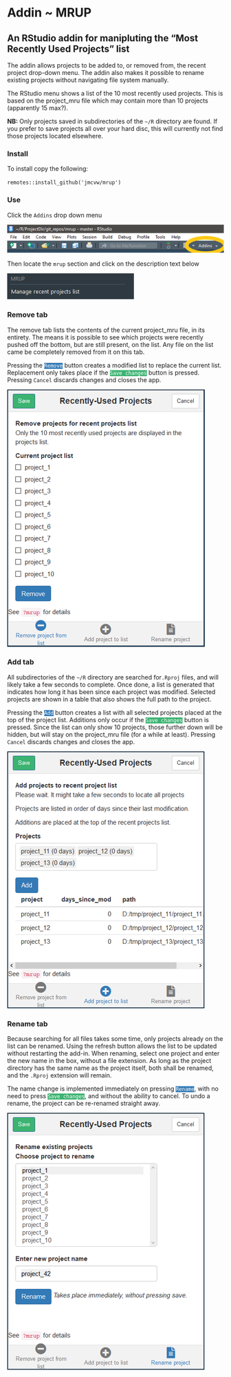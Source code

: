 Addin ~ MRUP
================

<!-- EDIT IN README.RMD -->

## An RStudio addin for manipluting the “Most Recently Used Projects” list

The addin allows projects to be added to, or removed from, the recent
project drop-down menu. The addin also makes it possible to rename
existing projects without navigating file system manually.

The RStudio menu shows a list of the 10 most recently used projects.
This is based on the project\_mru file which may contain more than 10
projects (apparently 15 max?).

**NB:** Only projects saved in subdirectories of the `~/R` directory are
found. If you prefer to save projects all over your hard disc, this will
currently not find those projects located elsewhere.

### Install

To install copy the following:

`remotes::install_github('jmcvw/mrup')`

### Use

Click the `Addins` drop down menu

![](images/addins_menu.PNG)

Then locate the `mrup` section and click on the description text below

![](images/mrup_menu.PNG)

### Remove tab

The remove tab lists the contents of the current project\_mru file, in
its entirety. The means it is possible to see which projects were
recently pushed off the bottom, but are still present, on the list. Any
file on the list came be completely removed from it on this tab.

Pressing the
<code style='background-color:#337ab7; color:white'>Remove</code> button
creates a modified list to replace the current list. Replacement only
takes place if the
<code style='background-color:#3cb371; color:white'>Save changes</code>
button is pressed. Pressing `Cancel` discards changes and closes the
app.

![](images/remove_projects.PNG)

### Add tab

All subdirectories of the `~/R` directory are searched for`.Rproj`
files, and will likely take a few seconds to complete. Once done, a list
is generated that indicates how long it has been since each project was
modified. Selected projects are shown in a table that also shows the
full path to the project.

Pressing the
<code style='background-color:#337ab7; color:white'>Add</code> button
creates a list with all selected projects placed at the top of the
project list. Additions only occur if the
<code style='background-color:#3cb371; color:white'>Save changes</code>
button is pressed. Since the list can only show 10 projects, those
further down will be hidden, but will stay on the project\_mru file (for
a while at least). Pressing `Cancel` discards changes and closes the
app.

![](images/add_projects.PNG)

### Rename tab

Because searching for all files takes some time, only projects already
on the list can be renamed. Using the refresh button allows the list to
be updated without restarting the add-in. When renaming, select one
project and enter the new name in the box, without a file extension. As
long as the project directory has the same name as the project itself,
both shall be renamed, and the `.Rproj` extension will remain.

The name change is implemented immediately on pressing
<code style='background-color:#337ab7; color:white'>Rename</code>, with
no need to press
<code style='background-color:#3cb371; color:white'>Save changes</code>,
and without the ability to cancel. To undo a rename, the project can be
re-renamed straight away.

![](images/rename_projects.PNG)

